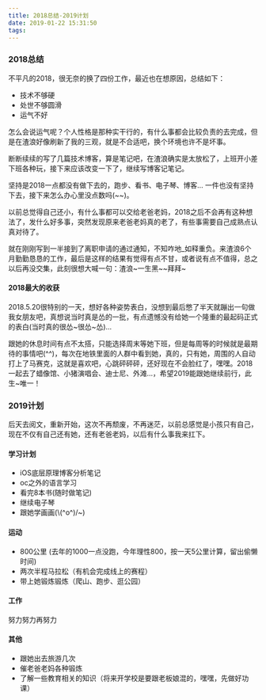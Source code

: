 ```yaml
---
title: 2018总结-2019计划
date: 2019-01-22 15:31:50
tags:
---
```


### 2018总结

不平凡的2018，很无奈的换了四份工作，最近也在想原因，总结如下：

* 技术不够硬
* 处世不够圆滑
* 运气不好

怎么会说运气呢？个人性格是那种实干行的，有什么事都会比较负责的去完成，但是在渣浪好像刷新了我的三观，就是不合适吧，换个环境也许不是坏事。

断断续续的写了几篇技术博客，算是笔记吧，在渣浪确实是太放松了，上班开小差下班各种玩，接下来应该改变一下了，继续写博客记笔记。

坚持是2018一点都没有做下去的，跑步、看书、电子琴、博客... 一件也没有坚持下去，接下来怎么办心里没点数吗(~~)。

以前总觉得自己还小，有什么事都可以交给老爸老妈，2018之后不会再有这种想法了，发什么好多事，突然发现原来老爸老妈真的老了，有些事需要自己成熟点认真对待了。

就在刚刚写到一半接到了离职申请的通过通知，不知咋地_如释重负。来渣浪6个月勤勤恳恳的工作，最后是这样的结果有觉得有点不甘，或者说有点不值得，总之以后再没交集，此刻很想大喊一句：渣浪~一生黑~~拜拜~

#### 2018最大的收获

2018.5.20很特别的一天，想好各种姿势表白，没想到最后憋了半天就蹦出一句做我女朋友吧，真想说当时真是怂的一批，有点遗憾没有给她一个隆重的最起码正式的表白(当时真的很怂~很怂~怂)...

跟她的休息时间有点不太搭，只能选择周末等她下班，但是每周等的时候就是最期待的事情吧(\^\^)，每次在地铁里面的人群中看到她，真的，只有她，周围的人自动打上了马赛克，这就是喜欢吧，心跳砰砰砰，还好现在不会脸红了，嘿嘿。2018一起去了蜡像馆、小猪演唱会、迪士尼、外滩...，希望2019能跟她继续前行，此生~唯一！

### 2019计划

后天去阅文，重新开始，这次不再颓废，不再迷茫，以前总感觉是小孩只有自己，现在不仅有自己还有她，还有老爸老妈，以后有什么事我来扛下。

#### 学习计划

* iOS底层原理博客分析笔记
* oc之外的语言学习
* 看完8本书(随时做笔记)
* 继续电子琴
* 跟她学画画(\\(\^o\^)/~)

#### 运动

* 800公里 (去年的1000一点没跑，今年理性800，按一天5公里计算，留出偷懒时间)
* 两次半程马拉松（有机会完成线上的赛程）
* 带上她锻炼锻炼（爬山、跑步、逛公园）

#### 工作

努力努力再努力

#### 其他

* 跟她出去旅游几次
* 催老爸老妈各种锻炼
* 了解一些教育相关的知识（将来开学校是要跟老板娘混的，嘿嘿，先做好功课）

